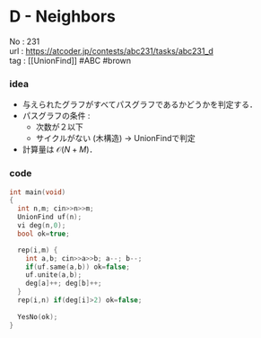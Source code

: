 # D - Neighbors

No	: 231  
url	: https://atcoder.jp/contests/abc231/tasks/abc231_d  
tag	: [[UnionFind]]  #ABC #brown 

### idea
- 与えられたグラフがすべてパスグラフであるかどうかを判定する．
- パスグラフの条件 :
  - 次数が２以下
  - サイクルがない (木構造) -> UnionFindで判定
- 計算量は $\mathcal{O}(N+M)$．

### code
```cpp
int	main(void)
{
  int n,m; cin>>n>>m;
  UnionFind uf(n);
  vi deg(n,0);
  bool ok=true;

  rep(i,m) {
    int a,b; cin>>a>>b; a--; b--;
    if(uf.same(a,b)) ok=false;
    uf.unite(a,b);
    deg[a]++; deg[b]++;
  }
  rep(i,n) if(deg[i]>2) ok=false;
  
  YesNo(ok);
}
```